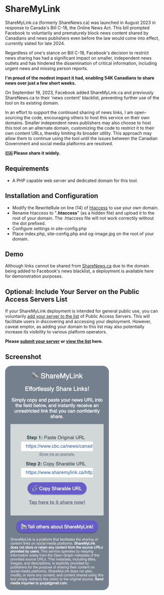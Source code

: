 # ShareMyLink
ShareMyLink.ca (formerly ShareNews.ca) was launched in August 2023 in response to Canada's Bill C-18, the Online News Act. This bill prompted Facebook to voluntarily and prematurely block news content shared by Canadians and news publishers even before the law would come into effect, currently slated for late 2024.

Regardless of one's stance on Bill C-18, Facebook's decision to restrict news sharing has had a significant impact on smaller, independent news outlets and has hindered the dissemination of critical information, including urgent news and missing person reports.

**I'm proud of the modest impact it had, enabling 54K Canadians to share news over just a few short weeks.**

On September 19, 2023, Facebook added ShareMyLink.ca and previously ShareNews.ca to their 'news content' blacklist, preventing further use of the tool on its existing domain.

In an effort to support the continued sharing of news links, I am open-sourcing the code, encouraging others to host this service on their own domains. Smaller independent news publishers may also choose to host this tool on an alternate domain, customizing the code to restrict it to their own content URLs, thereby limiting its broader utility. This approach may allow them to continue using the tool until the issues between the Canadian Government and social media platforms are resolved.

**🇨🇦 Please share it widely.**

## Requirements

- A PHP capable web server and dedicated domain for this tool.

## Installation and Configuration

- Modify the RewriteRule on line (14) of [htaccess](https://github.com/jordanwan/ShareMyLink/blob/main/htaccess) to use your own domain.
- Rename htaccess to "**.htaccess**" (as a hidden file) and upload it to the root of your domain. The .htaccess file will not work correctily without the dot prefixed.
- Configure settings in site-config.php
- Place index.php, site-config.php and og-image.jpg on the root of your domain.

## Demo

Although links cannot be shared from [ShareNews.ca](https://www.sharenews.ca) due to the domain being added to Facebook's news blacklist, a deployment is available here for demonstration purposes.

## Optional: Include Your Server on the Public Access Servers List

If your ShareMyLink deployment is intended for general public use, you can voluntarily [add your server to the list](https://forms.gle/pZY46v4MhBhgyi7M6) of Public Access Servers. This will facilitate users in discovering and accessing your deployment. However, caveat emptor, as adding your domain to this list may also potentially increase its visibility to various platform operators.

**Please [submit your server](https://forms.gle/pZY46v4MhBhgyi7M6) or [view the list](https://docs.google.com/spreadsheets/d/18_gCY_ZxaCFSqFaXNKglVvYNDk90WC3gQGUpb3hjFsk/edit?usp=sharing) here.**

## Screenshot

![ShareMyLink Interactive Tool](https://raw.githubusercontent.com/jordanwan/ShareMyLink/main/ShareMyLink.png)
